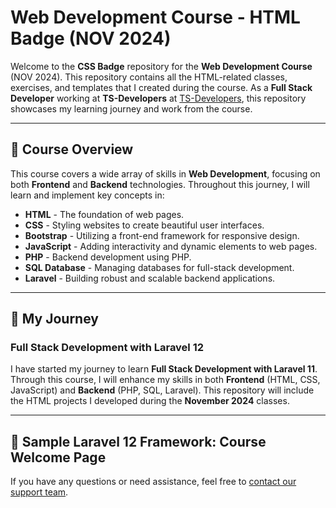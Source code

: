 # Web Development Course - HTML Badge (NOV 2024)

Welcome to the **CSS Badge** repository for the **Web Development Course** (NOV 2024). This repository contains all the HTML-related classes, exercises, and templates that I created during the course. As a **Full Stack Developer** working at **TS-Developers** at [TS-Developers](https://ts-developers.com), this repository showcases my learning journey and work from the course.

---

## 🚀 Course Overview

This course covers a wide array of skills in **Web Development**, focusing on both **Frontend** and **Backend** technologies. Throughout this journey, I will learn and implement key concepts in:

- **HTML** - The foundation of web pages.
- **CSS** - Styling websites to create beautiful user interfaces.
- **Bootstrap** - Utilizing a front-end framework for responsive design.
- **JavaScript** - Adding interactivity and dynamic elements to web pages.
- **PHP** - Backend development using PHP.
- **SQL Database** - Managing databases for full-stack development.
- **Laravel** - Building robust and scalable backend applications.

---

## 🌟 My Journey

### Full Stack Development with Laravel 12

I have started my journey to learn **Full Stack Development with Laravel 11**. Through this course, I will enhance my skills in both **Frontend** (HTML, CSS, JavaScript) and **Backend** (PHP, SQL, Laravel). This repository will include the HTML projects I developed during the **November 2024** classes.

---

## 📜 Sample Laravel 12 Framework: Course Welcome Page

 <p>If you have any questions or need assistance, feel free to <a href="mailto:support@techsabrii.com">contact our support team</a>.</p>

